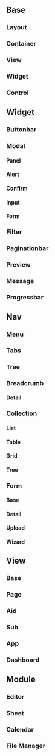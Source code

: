 ## Base

### Layout

### Container

### View

### Widget

### Control

## Widget

### Buttonbar

### Modal

#### Panel

#### Alert

#### Confirm

#### Input

#### Form

### Filter

### Paginationbar

### Preview

### Message

### Progressbar

## Nav

### Menu

### Tabs

### Tree

### Breadcrumb

#### Detail

### Collection

#### List

#### Table

#### Grid

#### Tree

### Form

#### Base

#### Detail

#### Upload

#### Wizard

## View

### Base

### Page

### Aid

### Sub

### App

### Dashboard

## Module

### Editor

### Sheet

### Calendar

### File Manager

